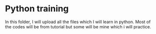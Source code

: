 
<html>
    <body>
    <h1> Python training</h1>
In this folder, I will upload all the files which I will learn in python.
Most of the codes will be from tutorial but some will be mine which i will practice.
</body>
</html>
